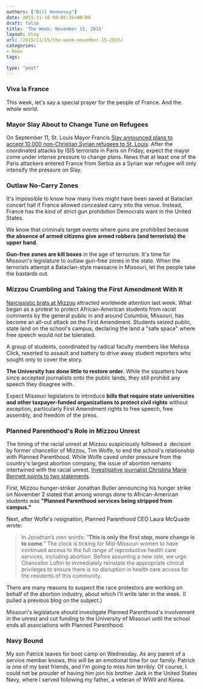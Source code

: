 ```yaml
---
authors: ["Bill Hennessy"]
date: 2015-11-16 00:05:35+00:00
draft: false
title: 'The Week: November 15, 2015'
layout: blog
url: /2015/11/15/the-week-november-15-2015/
categories:
- News
tags:

type: "post"
---
```


### Viva la France



This week, let's say a special prayer for the people of France. And the whole world.



### Mayor Slay About to Change Tune on Refugees



On September 11, St. Louis Mayor Francis [Slay announced plans to accept 10,000 non-Christian Syrian refugees to St. Louis](https://www.stltoday.com/news/local/metro/st-louis-will-get-syrian-refugees-but-how-many-and/article_eaaec2f2-b3e7-575d-b1d7-a72b6a6a72b7.html). After the coordinated attacks by ISIS terrorists in Paris on Friday, expect the mayor come under intense pressure to change plans. News that at least one of the Paris attackers entered France from Serbia as a Syrian war refugee will only intensify the pressure on Slay.



### Outlaw No-Carry Zones



It's impossible to know how many lives might have been saved at Bataclan concert hall if France allowed concealed carry into the venue. Instead, France has the kind of strict gun prohibition Democrats want in the United States.

We know that criminals target events where guns are prohibited because **the absence of armed citizens give armed robbers (and terrorists) the upper hand**.

**Gun-free zones are kill boxes** in the age of terrorism. It's time for Missouri's legislature to outlaw gun-free zones in the state. When the terrorists attempt a Bataclan-style massacre in Missouri, let the people take the bastards out.



### Mizzou Crumbling and Taking the First Amendment With It



[Narcissistic brats at Mizzou](https://hennessysview.com/2015/11/14/paris-attacks-expose-the-narcissists-of-mizzou/) attracted worldwide attention last week. What began as a protest to protect African-American students from racist comments by the general public in and around Columbia, Missouri, has become an all-out attack on the First Amendment. Students seized public, state land on the school's campus, declaring the land a "safe space" where free speech would not be tolerated.

A group of students, coordinated by radical faculty members like Melissa Click, resorted to assault and battery to drive away student reporters who sought only to cover the story.

**The University has done little to restore order.** While the squatters have since accepted journalists onto the public lands, they still prohibit any speech they disagree with.

Expect Missouri legislators to introduce **bills that require state universities and other taxpayer-funded organizations to protect civil rights** without exception, particularly First Amendment rights to free speech, free assembly, and freedom of the press.



### Planned Parenthood's Role in Mizzou Unrest



The timing of the racial unrest at Mizzou suspiciously followed a  decision by former chancellor of Mizzou, Tim Wolfe, to end the school's relationship with Planned Parenthood. While Wolfe caved under pressure from the country's largest abortion company, the issue of abortion remains intertwined with the racial unrest. [Investigative journalist Christina Marie Bennett points to two statements](https://liveactionnews.org/did-planned-parenthood-play-a-role-in-inciting-students-at-mizzou/).

First, Mizzou hunger-striker Jonathan Butler announcing his hunger strike on November 2 stated that among wrongs done to African-American students was **"Planned Parenthood services being stripped from campus."**

Next, after Wolfe's resignation, Planned Parenthood CEO Laura McQuade wrote:



> In Jonathan’s own words: “**This is only the first step, more change is to come**.” The clock is ticking for Mid-Missouri women to have continued access to the full range of reproductive health care services, including abortion. Before assuming a new role, we urge Chancellor Loftin to immediately reinstate the appropriate clinical privileges to ensure there is no disruption in health care access for the residents of this community.



There are many reasons to suspect the race protestors are working on behalf of the abortion industry, about which I'll write later in the week. (I pulled a previous blog on the subject.)

Missouri's legislature should investigate Planned Parenthood's involvement in the unrest and cut funding to the University of Missouri until the school ends all associations with Planned Parenthood.



### Navy Bound



My son Patrick leaves for boot camp on Wednesday. As any parent of a service member knows, this will be an emotional time for our family. Patrick is one of my best friends, and I'm going to miss him terribly. Of course, I could not be prouder of having him join his brother Jack in the United States Navy, where I served following my father, a veteran of WWII and Korea.






